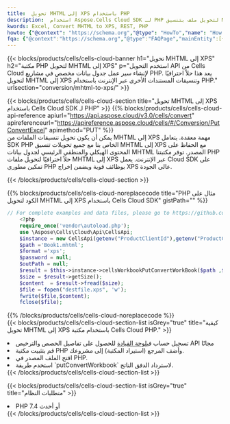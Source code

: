 ```yaml
---
title:  تحويل MHTML إلى XPS باستخدام PHP
description:  استخدام Aspose.Cells Cloud SDK لـ PHP لتحويل ملف بتنسيق MHTML إلى ملف بتنسيق XPS.
kwords: Excel, Convert MHTML to XPS, REST, PHP
howto: {"@context": "https://schema.org","@type": "HowTo","name": "How to convert MHTML to XPS using the Cells Cloud PHP library.","description": "How to convert MHTML to XPS using the Cells Cloud PHP library.","image": {"@type": "ImageObject"},"url": "/php/conversion/mhtml-to-xps/","step": [{ "@type": "HowToStep","name": "How to convert MHTML to XPS using the Cells Cloud PHP library. step 1", "image": {"@type": "ImageObject",},"url": "/php/conversion/mhtml-to-xps/","text": "Register an account at <a href='https://dashboard.aspose.cloud/'>Dashboard</a> to get free API quota & authorization details",},{ "@type": "HowToStep","name": "How to convert MHTML to XPS using the Cells Cloud PHP library. step 1", "image": {"@type": "ImageObject",},"url": "/php/conversion/mhtml-to-xps/","text": "Install PHP library and add the reference (import the library) to your project.",},{ "@type": "HowToStep","name": "How to convert MHTML to XPS using the Cells Cloud PHP library. step 1", "image": {"@type": "ImageObject",},"url": "/php/conversion/mhtml-to-xps/","text": "Open the source file in PHP.",},{ "@type": "HowToStep","name": "How to convert MHTML to XPS using the Cells Cloud PHP library. step 1", "image": {"@type": "ImageObject",},"url": "/php/conversion/mhtml-to-xps/","text": "Use the `putConvertWorkbook` method to retrieve the resulting stream.",}, ],"supply": {"@type": "HowToSupply","name": "document"},"tool": [{"@type": "HowToTool","name": "phpstorm, Visual Studio Code, Eclipse"},{"@type": "HowToTool","name": "Aspose Cells"}],"totalTime": "PT6M"}
fqa: {"@context":"https://schema.org","@type":"FAQPage","mainEntity":[{"@type":"Question","name":"Why convert file formats in C# using REST API?","acceptedAnswer":{"@type":"Answer","text":"Documents are encoded in many ways, and some files may be incompatible with the software you use. To open and read such files, just convert them to appropriate file formats.<br/><ol><li>Install .NET SDK and add the reference (import the library) to your project.</li><li>Open the source file in C# using REST API.</li><li>Call the PutConvertWorkbookRequest() method, passing an output filename with required extension.</li><li>Get the result of conversion as a separate file.</li></ol>"}},{"@type":"Question","name":"What file formats can I convert with your C# library?","acceptedAnswer":{"@type":"Answer","text":"We support a variety of file formats for conversion using .NET library, including XLSX, Excel, xls , PDF, CSV, HTML, Markdown, XML, PNG, JPG, TIFF, Json, TXT and many more."}},{"@type":"Question","name":"What is the maximum allowed file size for conversion using this .NET library?","acceptedAnswer":{"@type":"Answer","text":"There are no file size limits for format conversions using .NET library."}}]}
---
```

{{< blocks/products/cells/cells-cloud-banner h1="تحويل MHTML إلى XPS" h2="مكتبة PHP لتحويل MHTML إلى XPS" p="استخدم التحويل API من Cells Cloud لإنشاء سير عمل جدول بيانات مخصص في مشاريع PHP. يعد هذا حلاً احترافيًا لتحويل MHTML إلى XPS وتنسيقات المستندات الأخرى عبر الإنترنت باستخدام PHP." urlsection="conversion/mhtml-to-xps/" >}}

{{< blocks/products/cells/cells-cloud-section title="تحويل MHTML إلى XPS باستخدام Cells Cloud SDK لـ PHP" >}}
{{% blocks/products/cells/cells-cloud-api-reference apiurl="https://api.aspose.cloud/v3.0/cells/convert" apireferenceurl="https://apireference.aspose.cloud/cells/#/Conversion/PutConvertExcel" apimethod="PUT" %}}
<br/>
يمكن أن يكون تحويل تنسيقات الملفات من MHTML إلى XPS مهمة معقدة. يتعامل SDK PHP الخاص بنا مع جميع تحويلات تنسيق MHTML إلى XPS مع الحفاظ على المحتوى الهيكلي والمنطقي الرئيسي لجدول بيانات MHTML المصدر. توفر مكتبتنا PHP حلاً احترافيًا لتحويل ملفات MHTML إلى XPS عبر الإنترنت. يعمل Cloud SDK على تمكين مطوري PHP بوظائف قوية ويضمن إخراج XPS عالي الجودة.

{{< /blocks/products/cells/cells-cloud-section >}}

{{% blocks/products/cells/cells-cloud-noreplacecode title="PHP مثال على الكود لتحويل MHTML إلى XPS باستخدام Cells Cloud SDK" gistPath="" %}}
 
```php
// For complete examples and data files, please go to https://github.com/aspose-cells-cloud/aspose-cells-cloud-php/
    <?php
    require_once('vendor\autoload.php');
    use \Aspose\Cells\Cloud\Api\CellsApi;
    $instance = new CellsApi(getenv("ProductClientId"),getenv("ProductClientSecret"));
    $path ='Book1.mhtml';    
    $format ='xps';
    $password = null;
    $outPath = null;      
    $result = $this->instance->cellsWorkbookPutConvertWorkBook($path ,$format, $password,  $outPath);
    $size = $result->getSize();
    $content  = $result->fread($size);
    $file = fopen("destfile.xps", 'w');
    fwrite($file,$content);
    fclose($file);
```
 
{{% /blocks/products/cells/cells-cloud-noreplacecode %}}
<br/>
{{< blocks/products/cells/cells-cloud-section-list isGrey="true" title="كيفية تحويل MHTML إلى XPS باستخدام مكتبة Cells Cloud PHP." >}}
<li> تسجيل حساب في<a href="https://dashboard.aspose.cloud/">لوحة القيادة</a> للحصول على تفاصيل الحصص والترخيص API مجانًا</li>
<li>قم بتثبيت مكتبة PHP وأضف المرجع (استيراد المكتبة) إلى مشروعك.</li>
<li>افتح الملف المصدر في PHP.</li>
<li>استخدم طريقة `putConvertWorkbook` لاسترداد الدفق الناتج.</li>
{{< /blocks/products/cells/cells-cloud-section-list >}}

{{< blocks/products/cells/cells-cloud-section-list isGrey="true" title="متطلبات النظام" >}}
<li>PHP 7.4 أو أحدث</li>
{{< /blocks/products/cells/cells-cloud-section-list >}}
